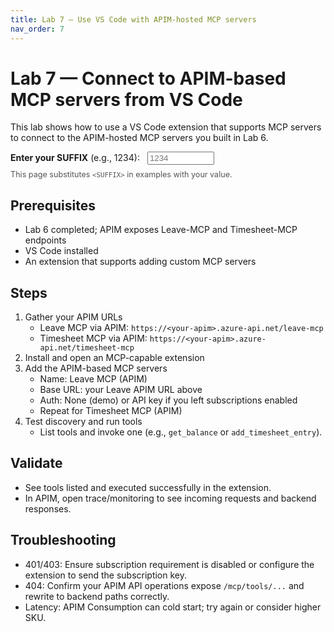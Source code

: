 ```yaml
---
title: Lab 7 — Use VS Code with APIM-hosted MCP servers
nav_order: 7
---
```


# Lab 7 — Connect to APIM-based MCP servers from VS Code

This lab shows how to use a VS Code extension that supports MCP servers to connect to the APIM-hosted MCP servers you built in Lab 6.

<div class="suffix-picker">
   <label for="suffix-input"><strong>Enter your SUFFIX</strong> (e.g., 1234): </label>
   <input id="suffix-input" type="text" placeholder="1234" style="width: 8em; margin-left: 0.5rem;" />
  <p style="margin-top: 0.5rem; font-size: 0.9em; color: #555;">This page substitutes <code>&lt;SUFFIX&gt;</code> in examples with your value.</p>
</div>

<script src="./assets/suffix.js"></script>

## Prerequisites
- Lab 6 completed; APIM exposes Leave-MCP and Timesheet-MCP endpoints
- VS Code installed
- An extension that supports adding custom MCP servers

## Steps
1) Gather your APIM URLs
   - Leave MCP via APIM: `https://<your-apim>.azure-api.net/leave-mcp`
   - Timesheet MCP via APIM: `https://<your-apim>.azure-api.net/timesheet-mcp`
2) Install and open an MCP-capable extension
3) Add the APIM-based MCP servers
   - Name: Leave MCP (APIM)
   - Base URL: your Leave APIM URL above
   - Auth: None (demo) or API key if you left subscriptions enabled
   - Repeat for Timesheet MCP (APIM)
4) Test discovery and run tools
   - List tools and invoke one (e.g., `get_balance` or `add_timesheet_entry`).

## Validate
- See tools listed and executed successfully in the extension.
- In APIM, open trace/monitoring to see incoming requests and backend responses.

## Troubleshooting
- 401/403: Ensure subscription requirement is disabled or configure the extension to send the subscription key.
- 404: Confirm your APIM API operations expose `/mcp/tools/...` and rewrite to backend paths correctly.
- Latency: APIM Consumption can cold start; try again or consider higher SKU.
